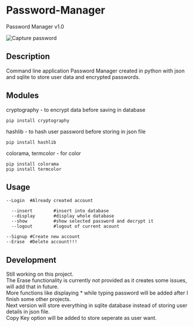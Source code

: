 # Password-Manager
Password Manager v1.0

![Capture password](https://user-images.githubusercontent.com/70326109/136650754-0cbf7a0d-d35c-4fac-87e3-cfe2d53b2ed8.PNG)


## Description
Command line application Password Manager created in python with json and sqlite to store user data and encrypted passwords.

## Modules
cryptography - to encrypt data before saving in database
```
pip install cryptography
```
hashlib - to hash user password before storing in json file
```
pip install hashlib
```
colorama, termcolor - for color
```
pip install colorama
pip install termcolor
```

## Usage
```
--Login  #Already created account

  --insert        #insert into database
  --display       #display whole database
  --show          #show selected password and decrypt it
  --logout        #logout of current acount
  
--Signup #Create new account
--Erase  #Delete account!!!
```

## Development
Still working on this project.<br>
The Erase functionality is currently not provided as it creates some issues, will add that in future.<br>
More functions like displaying * while typing password will be added after I finish some other projects.<br>
Next version will store everything in sqlite database instead of storing user details in json file.<br>
Copy Key option will be added to store seperate as user want. 
